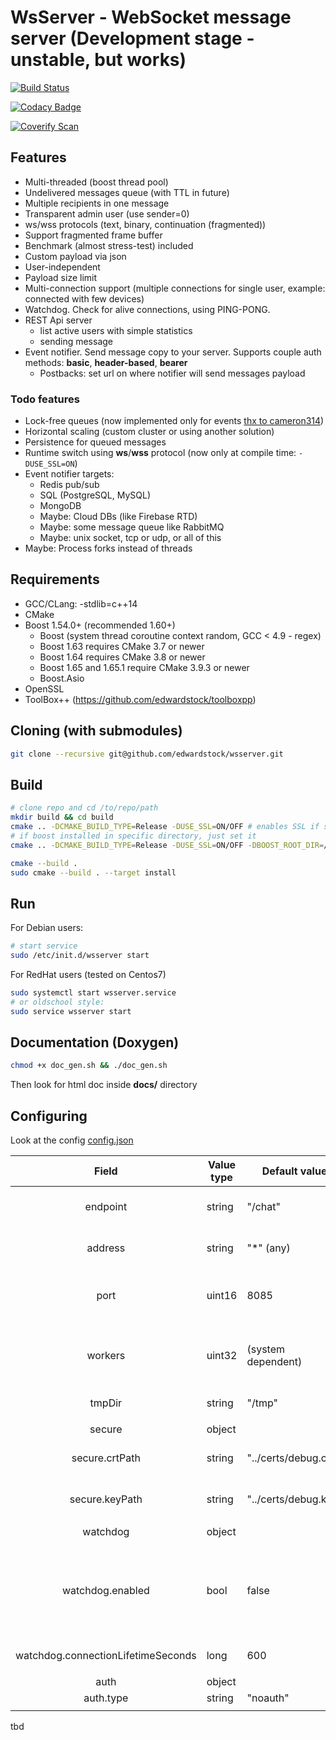 # WsServer - WebSocket message server (Development stage - unstable, but works)
[![Build Status](https://travis-ci.org/edwardstock/wsserver.svg?branch=master)](https://travis-ci.org/edwardstock/wsserver)

[![Codacy Badge](https://api.codacy.com/project/badge/Grade/274ad89f657b4c0695568ec42f7f39bb)](https://www.codacy.com/app/edwardstock/wsserver?utm_source=github.com&amp;utm_medium=referral&amp;utm_content=edwardstock/wsserver&amp;utm_campaign=Badge_Grade)

[![Coverify Scan](https://scan.coverity.com/projects/14700/badge.svg)](https://scan.coverity.com/projects/edwardstock-wsserver)
## Features
* Multi-threaded (boost thread pool)
* Undelivered messages queue (with TTL in future)
* Multiple recipients in one message
* Transparent admin user (use sender=0)
* ws/wss protocols (text, binary, continuation (fragmented)) 
* Support fragmented frame buffer
* Benchmark (almost stress-test) included
* Custom payload via json
* User-independent
* Payload size limit
* Multi-connection support (multiple connections for single user, example: connected with few devices)
* Watchdog. Check for alive connections, using PING-PONG.
* REST Api server
	* list active users with simple statistics
	* sending message
* Event notifier. Send message copy to your server. Supports couple auth methods: **basic**, **header-based**, **bearer**
	* Postbacks: set url on where notifier will send messages payload
	
### Todo features
* Lock-free queues (now implemented only for events [thx to cameron314](https://github.com/cameron314/concurrentqueue))
* Horizontal scaling (custom cluster or using another solution)
* Persistence for queued messages
* Runtime switch using **ws**/**wss** protocol (now only at compile time: `-DUSE_SSL=ON`)
* Event notifier targets:
	* Redis pub/sub
	* SQL (PostgreSQL, MySQL)
	* MongoDB
	* Maybe: Cloud DBs (like Firebase RTD)
	* Maybe: some message queue like RabbitMQ
	* Maybe: unix socket, tcp or udp, or all of this
* Maybe: Process forks instead of threads

 

## Requirements
* GCC/CLang: -stdlib=c++14
* CMake
* Boost 1.54.0+ (recommended 1.60+)
	* Boost (system thread coroutine context random, GCC < 4.9 - regex)
	* Boost 1.63 requires CMake 3.7 or newer
	* Boost 1.64 requires CMake 3.8 or newer
	* Boost 1.65 and 1.65.1 require CMake 3.9.3 or newer
	* Boost.Asio
* OpenSSL
* ToolBox++ (https://github.com/edwardstock/toolboxpp) 
 
 
## Cloning (with submodules)
```bash
git clone --recursive git@github.com/edwardstock/wsserver.git
```
 
## Build
```bash
# clone repo and cd /to/repo/path
mkdir build && cd build
cmake .. -DCMAKE_BUILD_TYPE=Release -DUSE_SSL=ON/OFF # enables SSL if set ON, default - OFF
# if boost installed in specific directory, just set it
cmake .. -DCMAKE_BUILD_TYPE=Release -DUSE_SSL=ON/OFF -DBOOST_ROOT_DIR=/opt/myboost/x.x.x

cmake --build .
sudo cmake --build . --target install
```

## Run
For Debian users:
```bash
# start service
sudo /etc/init.d/wsserver start 
```

For RedHat users (tested on Centos7)
```bash
sudo systemctl start wsserver.service
# or oldschool style:
sudo service wsserver start
```

## Documentation (Doxygen)
```bash
chmod +x doc_gen.sh && ./doc_gen.sh
```

Then look for html doc inside **docs/** directory

## Configuring

Look at the config [config.json](https://github.com/edwardstock/wsserver/blob/master/bin/config.json)

|                Field               | Value type | Default value        | Description                                                                                                                                                                                                                                                                |
|:----------------------------------:|------------|----------------------|----------------------------------------------------------------------------------------------------------------------------------------------------------------------------------------------------------------------------------------------------------------------------|
| endpoint                           | string     | "/chat"              | Target websocket endpoint. Finally, address will loks like: ws://myserver/myendpoint                                                                                                                                                                                       |
| address                            | string     | "*" (any)            | Server address. Leave asterisk (*) for apply any address, or set your server IP-address                                                                                                                                                                                    |
| port                               | uint16     | 8085                 | Server incoming port. By default, is 8085. Don't forget to add rule for your **iptables** of **firewalld** rule: *8085/tcp*                                                                                                                                                |
| workers                            | uint32     | (system dependent)   | Number of threads for incoming connections. Recommended value - processor cores number. If wsserver can't determine number of cores, will set value to: 2                                                                                                                  |
| tmpDir                             | string     | "/tmp"               | Temporary dir. Reserved, not used now.                                                                                                                                                                                                                                     |
|                                    |            |                      |                                                                                                                                                                                                                                                                            |
| secure                             | object     |                      |                                                                                                                                                                                                                                                                            |
| secure.crtPath                     | string     | "../certs/debug.crt" | If server compiled with `-DUSE_SSL`, you must pass SSL cerificate file path.                                                                                                                                                                                               |
| secure.keyPath                     | string     | "../certs/debug.key" | If server compiled with `-DUSE_SSL`, you must pass SSL private key file path.                                                                                                                                                                                              |
|                                    |            |                      |                                                                                                                                                                                                                                                                            |
| watchdog                           | object     |                      |                                                                                                                                                                                                                                                                            |
| watchdog.enabled                   | bool       | false                | Enables watchdog. Server will send every ~1 minute PING requests to clients, if they will not respond PONG or detected dangling connection, it will disconnected. Other case, if connection is unused `watchdog.connectionLifetimeSeconds` seconds, will disconnected too. |
| watchdog.connectionLifetimeSeconds | long       | 600                  | Lifetime for inactive connection. Default: 10 minutes (600 seconds)                                                                                                                                                                                                        |
|                                    |            |                      |                                                                                                                                                                                                                                                                            |
| auth                               | object     |                      |                                                                                                                                                                                                                                                                            |
| auth.type                          | string     | "noauth"             |                                                                                                                                                                                                                                                                            |
|                                    |            |                      |                                                                                                                                                                                                                                                                            |

tbd